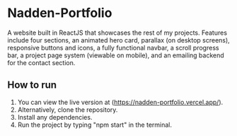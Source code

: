 # Nadden-Portfolio
A website built in ReactJS that showcases the rest of my projects. Features include four sections, an animated hero card, parallax (on desktop screens), responsive buttons and icons, a fully functional navbar, a scroll progress bar, a project page system (viewable on mobile), and an emailing backend for the contact section.

## How to run
1) You can view the live version at (https://nadden-portfolio.vercel.app/).
2) Alternatively, clone the repository.
3) Install any dependencies.
4) Run the project by typing "npm start" in the terminal.



